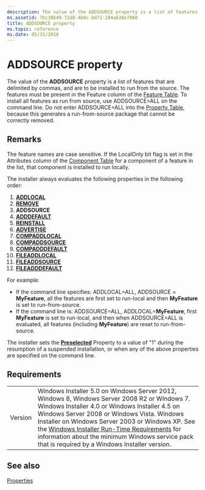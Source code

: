 ```yaml
---
description: The value of the ADDSOURCE property is a list of features that are delimited by commas, and are to be installed to run from the source.
ms.assetid: 7bc38b49-72d8-4b0c-bd71-284a638e7860
title: ADDSOURCE property
ms.topic: reference
ms.date: 05/31/2018
---
```


# ADDSOURCE property

The value of the **ADDSOURCE** property is a list of features that are delimited by commas, and are to be installed to run from the source. The features must be present in the Feature column of the [Feature Table](feature-table.md). To install all features as run from source, use ADDSOURCE=ALL on the command line. Do not enter ADDSOURCE=ALL into the [Property Table](property-table.md), because this generates a run-from-source package that cannot be correctly removed.

## Remarks

The feature names are case sensitive. If the LocalOnly bit flag is set in the Attributes column of the [Component Table](component-table.md) for a component of a feature in the list, that component is installed to run locally.

The installer always evaluates the following properties in the following order:

1.  [**ADDLOCAL**](addlocal.md)
2.  [**REMOVE**](remove.md)
3.  **ADDSOURCE**
4.  [**ADDDEFAULT**](adddefault.md)
5.  [**REINSTALL**](reinstall.md)
6.  [**ADVERTISE**](advertise.md)
7.  [**COMPADDLOCAL**](compaddlocal.md)
8.  [**COMPADDSOURCE**](compaddsource.md)
9.  [**COMPADDDEFAULT**](compadddefault.md)
10. [**FILEADDLOCAL**](fileaddlocal.md)
11. [**FILEADDSOURCE**](fileaddsource.md)
12. [**FILEADDDEFAULT**](fileadddefault.md)

For example:

-   If the command line specifies: ADDLOCAL=ALL, ADDSOURCE = **MyFeature**, all the features are first set to run-local and then **MyFeature** is set to run-from-source.
-   If the command line is: ADDSOURCE=ALL, ADDLOCAL=**MyFeature**, first **MyFeature** is set to run-local, and then when ADDSOURCE=ALL is evaluated, all features (including **MyFeature**) are reset to run-from-source.

The installer sets the [**Preselected**](preselected.md) Property to a value of "1" during the resumption of a suspended installation, or when any of the above properties are specified on the command line.

## Requirements



|                    |                                                                                                                                                                                                                                                                                                                                                                                                                                                  |
|--------------------|--------------------------------------------------------------------------------------------------------------------------------------------------------------------------------------------------------------------------------------------------------------------------------------------------------------------------------------------------------------------------------------------------------------------------------------------------|
| Version<br/> | Windows Installer 5.0 on Windows Server 2012, Windows 8, Windows Server 2008 R2 or Windows 7. Windows Installer 4.0 or Windows Installer 4.5 on Windows Server 2008 or Windows Vista. Windows Installer on Windows Server 2003 or Windows XP. See the [Windows Installer Run-Time Requirements](windows-installer-portal.md) for information about the minimum Windows service pack that is required by a Windows Installer version.<br/> |



## See also

<dl> <dt>

[Properties](properties.md)
</dt> </dl>

 

 




